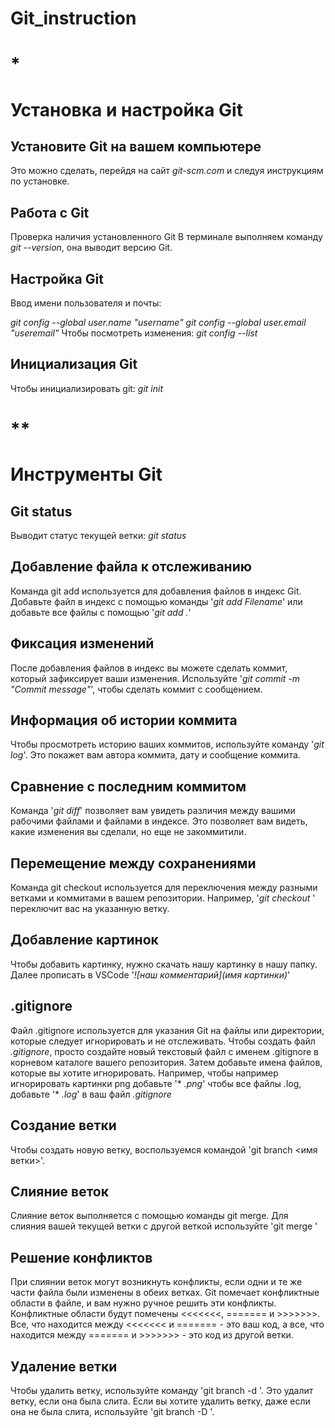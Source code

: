 # Git_instruction 
# *
# Установка и настройка Git

## Установите Git на вашем компьютере

Это можно сделать, перейдя на сайт *git-scm.com* и следуя инструкциям по установке.

## Работа с Git

Проверка наличия установленного Git
В терминале выполняем команду *git --version*, она выводит версию Git.


## Настройка Git

Ввод имени пользователя и почты:

*git config --global user.name "username"*
*git config --global user.email "useremail"*
Чтобы посмотреть изменения: *git config --list*

## Инициализация Git

Чтобы инициализировать git: *git init*

# **
# Инструменты Git
## Git status

Выводит статус текущей ветки: *git status*


## Добавление файла к отслеживанию

Команда git add используется для добавления файлов в индекс Git. Добавьте файл в индекс с помощью команды '*git add Filename*' или добавьте все файлы с помощью '*git add .*'


## Фиксация изменений

После добавления файлов в индекс вы можете сделать коммит, который зафиксирует ваши изменения. Используйте '*git commit -m "Commit message"*', чтобы сделать коммит с сообщением.


## Информация об истории коммита

Чтобы просмотреть историю ваших коммитов, используйте команду '*git log*'. Это покажет вам автора коммита, дату и сообщение коммита.


## Сравнение с последним коммитом

Команда '*git diff*' позволяет вам увидеть различия между вашими рабочими файлами и файлами в индексе. Это позволяет вам видеть, какие изменения вы сделали, но еще не закоммитили.


## Перемещение между сохранениями

Команда git checkout используется для переключения между разными ветками и коммитами в вашем репозитории. Например, '*git checkout <branch-name>*' переключит вас на указанную ветку.


## Добавление картинок 

Чтобы добавить картинку, нужно скачать нашу картинку в нашу папку. Далее прописать в VSCode '*![наш комментарий](имя картинки)*'  


## .gitignore

Файл .gitignore используется для указания Git на файлы или директории, которые следует игнорировать и не отслеживать. Чтобы создать файл *.gitignore*, просто создайте новый текстовый файл с именем .gitignore в корневом каталоге вашего репозитория. Затем добавьте имена файлов, которые вы хотите игнорировать. Например, чтобы например игнорировать картинки png добавьте '* *.png*' чтобы все файлы .log, добавьте '* *.log*' в ваш файл *.gitignore*


## Создание ветки

Чтобы создать новую ветку, воспользуемся командой 'git branch <имя ветки>'.


## Слияние веток

Слияние веток выполняется с помощью команды git merge. Для слияния вашей текущей ветки с другой веткой используйте 'git merge <other-branch-name>'


## Решение конфликтов

При слиянии веток могут возникнуть конфликты, если одни и те же части файла были изменены в обеих ветках. Git помечает конфликтные области в файле, и вам нужно ручное решить эти конфликты. Конфликтные области будут помечены <<<<<<<, ======= и >>>>>>>. Все, что находится между <<<<<<< и ======= - это ваш код, а все, что находится между ======= и >>>>>>> - это код из другой ветки.


## Удаление ветки

Чтобы удалить ветку, используйте команду 'git branch -d <branch-name>'. Это удалит ветку, если она была слита. Если вы хотите удалить ветку, даже если она не была слита, используйте 'git branch -D <branch-name>'.